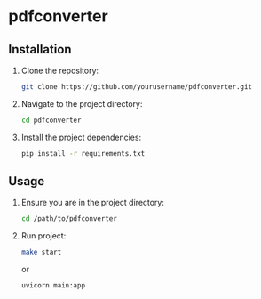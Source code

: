 # pdfconverter

## Installation

1. Clone the repository:

   ```bash
   git clone https://github.com/yourusername/pdfconverter.git
   ```

2. Navigate to the project directory:

   ```bash
   cd pdfconverter
   ```

3. Install the project dependencies:

   ```bash
   pip install -r requirements.txt
   ```

## Usage

1. Ensure you are in the project directory:

   ```bash
   cd /path/to/pdfconverter
   ```

2. Run project:

   ```bash
   make start
   ```

   or

   ```bash
   uvicorn main:app
   ```

```

```
